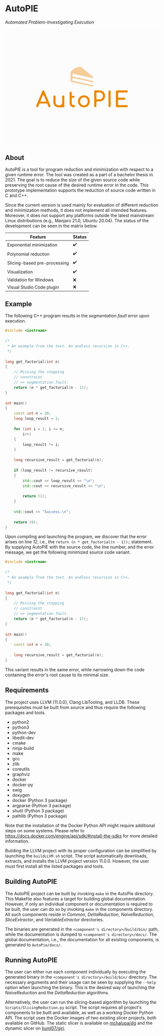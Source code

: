 # AutoPIE

*Automated Problem-Investigating Execution*

<img src="img\logo.png" alt="logo" style="zoom: 67%;" />

## About

AutoPIE is a tool for program reduction and minimization with respect to a given runtime error. The tool was created as a part of a bachelor thesis in 2021. The goal is to reduce the size of the given source code while preserving the root cause of the desired runtime error in the code. This prototype implementation supports the reduction of source code written in C and C++.

Since the current version is used mainly for evaluation of different reduction and minimization methods, it does not implement all intended features. Moreover, it does not support any platforms outside the latest mainstream Linux distributions (e.g., Manjaro 21.0, Ubuntu 20.04). The status of the development can be seen in the matrix below.

| Feature                      | Status             |
| ---------------------------- | ------------------ |
| Exponential minimization     | :heavy_check_mark: |
| Polynomial reduction         | :heavy_check_mark: |
| Slicing-based pre-processing | :heavy_check_mark: |
| Visualization                | :heavy_check_mark: |
| Validation for Windows       | :x:                |
| Visual Studio Code plugin    | :x:                |



## Example

The following C++ program results in the *segmentation fault* error upon execution.

```c++
#include <iostream>

/*
 * An example from the text. An endless recursion in C++.
 */

long get_factorial(int n)
{
	// Missing the stopping 
	// constraint 
	// => segmentation fault.
	return (n * get_factorial(n - 1));
}

int main()
{
	const int n = 20;
	long loop_result = 1;
	
	for (int i = 1; i <= n; 
		i++)
	{
		loop_result *= i;
	}
	
	long recursive_result = get_factorial(n);
	
	if (loop_result != recursive_result)
	{
		std::cout << loop_result << "\n"; 
		std::cout << recursive_result << "\n";
			
		return (1);
	}
	
	std::cout << "Success.\n";
	
	return (0);
}
```

Upon compiling and launching the program, we discover that the error arises on line *12*, i.e., the `return (n * get_factorial(n - 1));`  statement. By supplying AutoPIE with the source code, the line number, and the error message, we get the following minimized source code variant.

```c++
#include <iostream>

/*
 * An example from the text. An endless recursion in C++.
 */

long get_factorial(int n)
{
	// Missing the stopping 
	// constraint 
	// => segmentation fault.
	return (n * get_factorial(n - 1));
}

int main()
{
	const int n = 20;
	
	long recursive_result = get_factorial(n);
}
```

This variant results in the same error, while narrowing down the code containing the error's root cause to its minimal size.

## Requirements

The project uses LLVM (11.0.0), Clang LibTooling, and LLDB. These prerequisites must be built from source and thus require the following packages and tools.

- python2
- python3
- python-dev
- libedit-dev
- cmake
- ninja-build
- make
- gcc
- zlib
- coreutils
- graphviz
- docker
- docker-py
- swig
- doxygen
- docker (Python 3 package)
- argparse (Python 3 package)
- shutil (Python 3 package)
- pathlib (Python 3 package)

Note that the installation of the Docker Python API might require additional steps on some systems. Please refer to https://docs.docker.com/engine/api/sdk/#install-the-sdks for more detailed information.

Building the LLVM project with its proper configuration can be simplified by launching the `buildLLVM.sh` script. The script automatically downloads, extracts, and installs the LLVM project version 11.0.0. However, the user must first install all the listed packages and tools.

## Building AutoPIE

The AutoPIE project can be built by invoking `make` in the AutoPie directory. This Makefile also features a target for building global documentation. However, if only an individual component or documentation is required to be built, the user can do so by invoking `make` in the components directory. All such components reside in *Common*, *DeltaReduction*, *NaiveReduction*, *SliceExtractor*, and *VariableExtractor* directories. 

The binaries are generated in the `<component's directory>/build/bin/` path, while the documentation is dumped to `<component's directory>/docs/`. The global documentation, i.e., the documentation for all existing components, is generated to `AutoPie/docs/`.

## Running AutoPIE

The user can either run each component individually by executing the generated binary in the `<component's directory>/build/bin/` directory. The necessary arguments and their usage can be seen by supplying the `--help` option when launching the binary. This is the desired way of launching the *NaiveReduction* and the *DeltaReduction* algorithms.

Alternatively, the user can run the slicing-based algorithm by launching the `Scripts/SlicingReduction.py` script. The script requires all project's components to be built and available, as well as a working Docker Python API. The script uses the Docker images of two existing slicer projects, both available on GitHub. The static slicer is available on [mchalupa/dg](https://github.com/mchalupa/dg) and the dynamic slicer on [liuml07/giri](https://github.com/liuml07/giri).

